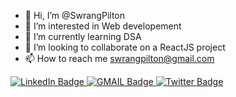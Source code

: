 - 👋 Hi, I’m @SwrangPilton
- 👀 I’m interested in Web developement
- 🌱 I’m currently learning DSA
- 💞️ I’m looking to collaborate on a ReactJS project
- 📫 How to reach me swrangpilton@gmail.com

<div id="badges">
  <a href="your-linkedin-URL">
    <img src="https://img.shields.io/badge/LinkedIn-0077B5?style=for-the-badge&logo=linkedin&logoColor=white" alt="LinkedIn Badge"/>
  </a>
  <a href="your-youtube-URL">
    <img src="https://img.shields.io/badge/Gmail-D14836?style=for-the-badge&logo=gmail&logoColor=white" alt="GMAIL Badge"/>
  </a>
  <a href="your-twitter-URL">
    <img src="https://img.shields.io/badge/Twitter-blue?style=for-the-badge&logo=twitter&logoColor=white" alt="Twitter Badge"/>
  </a>
</div>
